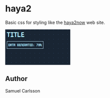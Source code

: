 # haya2
Basic css for styling like the [haya2now](http://haya2now.jp/en.html) web site.

![screenshot](screenshots/1.png)

## Author
Samuel Carlsson
